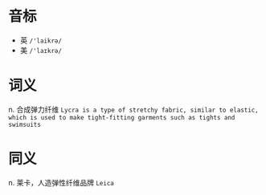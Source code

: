 # 音标

- 英 `/'laikrə/`
- 美 `/'laɪkrə/`

# 词义

n. 合成弹力纤维
`Lycra is a type of stretchy fabric, similar to elastic, which is used to make tight-fitting garments such as tights and swimsuits`

# 同义

n. 莱卡，人造弹性纤维品牌
`Leica`

